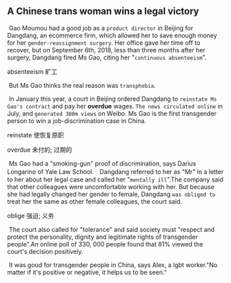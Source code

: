 ## A Chinese trans woman wins a legal victory

​		Gao Moumou had a good job as a `product director` in Beijing for Dangdang, an ecommerce firm, which allowed her to save enough money for her `gender-reassignment surgery`. Her office gave her time off to recover, but on September 6th, 2018, less than three months after her surgery, Dangdang fired Ms Gao, citing her "`continuous absenteeism`".

absenteeism  旷工

​		But Ms Gao thinks the real reason was `transphobia`.

​		In January this year, a court in Beijing ordered Dangdang to `reinstate Ms Gao's contract` and pay her **overdue** wages. `The news circulated online` in July, and `generated 380m views` on Weibo. Ms Gao is the first transgender person to win a job-discrimination case in China.

reinstate  使恢复原职

overdue  未付的; 过期的

​		Ms Gao had a "smoking-gun" proof of discrimination, says Darius Longarino of Yale Law School.　Dangdang referred to her as "Mr" in a letter to her about her legal case and called her "`mentally ill`".The company said that other colleagues were uncomfortable working with her. But because she had legally changed her gender to female, Dangdang `was obliged to` treat her the same as other female colleagues, the court said.

oblige  强迫; 义务

​		The court also called for "tolerance" and said society must "respect and protect the personality, dignity and legitimate rights of transgender people".An online poll of 330, 000 people found that 81% viewed the court's decision positively.

​		It was good for transgender people in China, says Alex, a lgbt worker."No matter if it's positive or negative, it helps us to be seen."